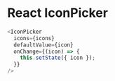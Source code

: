 # React IconPicker

```js
<IconPicker 
  icons={icons} 
  defaultValue={icon} 
  onChange={(icon) => {
    this.setState({ icon });
  }} 
/>
```